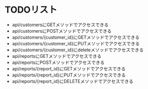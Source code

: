 # TODOリスト
- api/customersにGETメソッドでアクセスできる
- api/customersにPOSTメソッドでアクセスできる
- api/customers/{customer_id}にGETメソッドでアクセスできる
- api/customers/{customer_id}にPUTメソッドでアクセスできる
- api/customers/{customer_id}にdeleteメソッドでアクセスできる
- api/reportsにGETメソッドでアクセスできる
- api/reportsにPOSTメソッドでアクセスできる
- api/reports/{report_id}にGETメソッドでアクセスできる
- api/reports/{report_id}にPUTメソッドでアクセスできる
- api/reports/{report_id}にDELETEメソッドでアクセスできる

